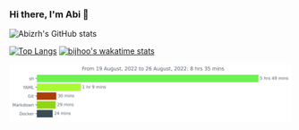 ### Hi there, I'm Abi 👋

<!--
**Abizrh/Abizrh** is a ✨ _special_ ✨ repository because its `README.md` (this file) appears on your GitHub profile.

Here are some ideas to get you started:

- 🔭 I’m currently working on ...
- 🌱 I’m currently learning ...
- 👯 I’m looking to collaborate on ...
- 🤔 I’m looking for help with ...
- 💬 Ask me about ...
- 📫 How to reach me: ...
- 😄 Pronouns: ...
- ⚡ Fun fact: ...
dark, radical, merko, gruvbox, tokyonight, onedark, cobalt, synthwave, highcontrast, dracula
 [![Readme Card](https://github-readme-stats.vercel.app/api/pin/?username=Abizrh&repo=Abizrh)](https://github.com/Abizrh/Abizrh) -->

![Abizrh's GitHub stats](https://github-readme-stats.vercel.app/api?username=Abizrh&show_icons=true&theme=tokyonight)

[![Top Langs](https://github-readme-stats.vercel.app/api/top-langs/?username=Abizrh&layout=compact)](https://github.com/Abizrh/github-readme-stats)
[![bijhoo's wakatime stats](https://github-readme-stats.vercel.app/api/wakatime?username=bijhoo)](https://github.com/Abizrh/github-readme-stats)


<img
  src="https://github.com/avinal/avinal/blob/main/images/stat.svg"
  alt="Avinal WakaTime Activity"
/>
